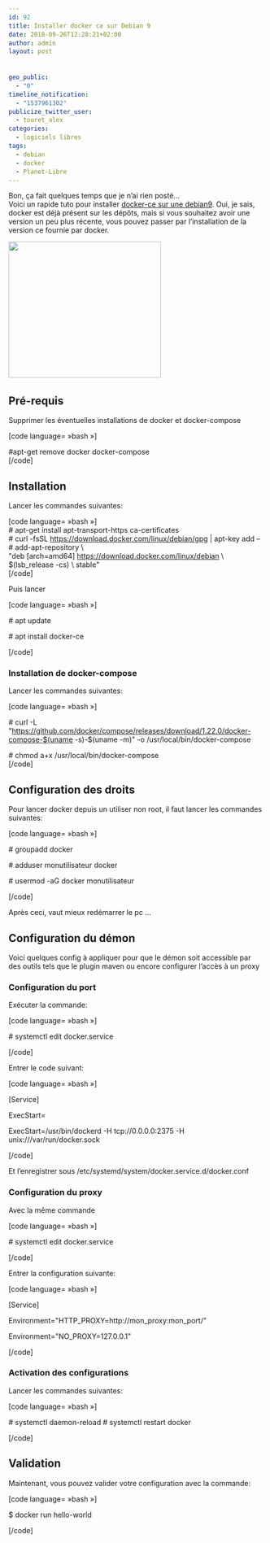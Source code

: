 ```yaml
---
id: 92
title: Installer docker ce sur Debian 9
date: 2018-09-26T12:28:21+02:00
author: admin
layout: post


geo_public:
  - "0"
timeline_notification:
  - "1537961302"
publicize_twitter_user:
  - touret_alex
categories:
  - logiciels libres
tags:
  - debian
  - docker
  - Planet-Libre
---
```

Bon, ça fait quelques temps que je n&rsquo;ai rien posté&#8230;  
Voici un rapide tuto pour installer [docker-ce sur une debian9](https://docs.docker.com/install/linux/docker-ce/debian/). Oui, je sais, docker est déjà présent sur les dépôts, mais si vous souhaitez avoir une version un peu plus récente, vous pouvez passer par l&rsquo;installation de la version ce fournie par docker.

<img loading="lazy" class="alignnone size-medium wp-image-96" src="/assets/img/posts/2018/09/docker.png?w=300" alt="" width="300" height="268" srcset="/assets/img/posts/2018/09/docker.png 1354w, /assets/img/posts/2018/09/docker-300x268.png 300w, /assets/img/posts/2018/09/docker-1024x914.png 1024w, /assets/img/posts/2018/09/docker-768x685.png 768w" sizes="(max-width: 300px) 100vw, 300px" /> 

## Pré-requis

Supprimer les éventuelles installations de docker et docker-compose

[code language= »bash »]

#apt-get remove docker docker-compose  
[/code]

## Installation

Lancer les commandes suivantes:

[code language= »bash »]  
\# apt-get install apt-transport-https ca-certificates  
\# curl -fsSL https://download.docker.com/linux/debian/gpg | apt-key add &#8211;  
\# add-apt-repository \  
"deb [arch=amd64] https://download.docker.com/linux/debian \  
$(lsb_release -cs) \ stable"  
[/code]

Puis lancer

[code language= »bash »]

\# apt update

\# apt install docker-ce

[/code]

### Installation de docker-compose

Lancer les commandes suivantes:

[code language= »bash »]

\# curl -L "https://github.com/docker/compose/releases/download/1.22.0/docker-compose-$(uname -s)-$(uname -m)" -o /usr/local/bin/docker-compose

\# chmod a+x /usr/local/bin/docker-compose  
[/code]

## Configuration des droits

Pour lancer docker depuis un utiliser non root, il faut lancer les commandes suivantes:

[code language= »bash »]

\# groupadd docker

\# adduser monutilisateur docker

\# usermod -aG docker monutilisateur

[/code]

Après ceci, vaut mieux redémarrer le pc &#8230;

## Configuration du démon

Voici quelques config à appliquer pour que le démon soit accessible par des outils tels que le plugin maven ou encore configurer l&rsquo;accès à un proxy

### Configuration du port

Exécuter la commande:

[code language= »bash »]

\# systemctl edit docker.service

[/code]

Entrer le code suivant:

[code language= »bash »]

[Service]

ExecStart=

ExecStart=/usr/bin/dockerd -H tcp://0.0.0.0:2375 -H unix:///var/run/docker.sock

[/code]

Et l&rsquo;enregistrer sous /etc/systemd/system/docker.service.d/docker.conf

### Configuration du proxy

Avec la même commande

[code language= »bash »]

\# systemctl edit docker.service

[/code]

Entrer la configuration suivante:

[code language= »bash »]

[Service]

Environment="HTTP\_PROXY=http://mon\_proxy:mon_port/"

Environment="NO_PROXY=127.0.0.1"

[/code]

### Activation des configurations

Lancer les commandes suivantes:

[code language= »bash »]

\# systemctl daemon-reload # systemctl restart docker

[/code]

## Validation

Maintenant, vous pouvez valider votre configuration avec la commande:

[code language= »bash »]

$ docker run hello-world

[/code]